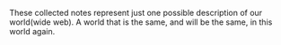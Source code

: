 These collected notes represent just one possible description of our world(wide web). A world that is the same, and will be the same, in this world again.